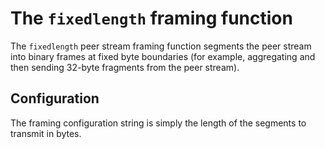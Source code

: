 # The `fixedlength` framing function

The `fixedlength` peer stream framing function segments the peer stream into binary frames
at fixed byte boundaries (for example, aggregating and then sending 32-byte fragments from the
peer stream).

## Configuration

The framing configuration string is simply the length of the segments to transmit in bytes.
